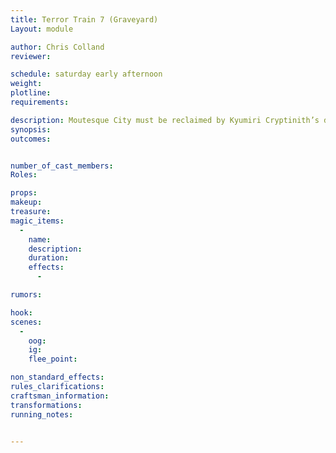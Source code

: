 ```yaml
---
title: Terror Train 7 (Graveyard)
Layout: module

author: Chris Colland
reviewer: 

schedule: saturday early afternoon
weight: 
plotline: 
requirements: 

description: Moutesque City must be reclaimed by Kyumiri Cryptinith’s decree. The seventh target is the Graveyard
synopsis:   
outcomes: 


number_of_cast_members: 
Roles: 

props: 
makeup: 
treasure: 
magic_items:
  - 
    name: 
    description:  
    duration: 
    effects: 
      - 

rumors: 

hook: 
scenes: 
  - 
    oog: 
    ig: 
    flee_point: 

non_standard_effects: 
rules_clarifications: 
craftsman_information: 
transformations: 
running_notes: 


---
```

